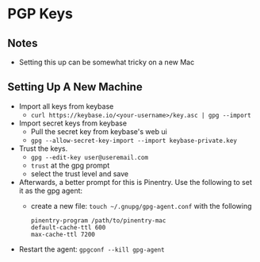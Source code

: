 # PGP Keys

## Notes

* Setting this up can be somewhat tricky on a new Mac

## Setting Up A New Machine

* Import all keys from keybase
  * `curl https://keybase.io/<your-username>/key.asc | gpg --import`
* Import secret keys from keybase
  * Pull the secret key from keybase's web ui
  * `gpg --allow-secret-key-import --import keybase-private.key`
* Trust the keys.
  * `gpg --edit-key user@useremail.com`
  * `trust` at the gpg prompt
  * select the trust level and save
* Afterwards, a better prompt for this is Pinentry. Use the following to set it as the gpg agent:
  * create a new file: `touch ~/.gnupg/gpg-agent.conf` with the following

        pinentry-program /path/to/pinentry-mac
        default-cache-ttl 600
        max-cache-ttl 7200

* Restart the agent: `gpgconf --kill gpg-agent`
